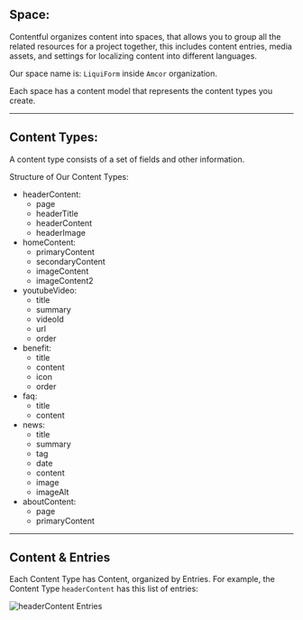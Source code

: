 ## Space:
Contentful organizes content into spaces, that allows you to group all the related resources for a project together, this includes content entries, media assets, and settings for localizing content into different languages.

Our space name is: `LiquiForm` inside `Amcor` organization.

Each space has a content model that represents the content types you create.
____

## Content Types:
A content type consists of a set of fields and other information.

Structure of Our Content Types:
- headerContent: 
  - page
  - headerTitle
  - headerContent
  - headerImage
- homeContent:
  - primaryContent
  - secondaryContent
  - imageContent
  - imageContent2
- youtubeVideo:
  - title
  - summary
  - videoId
  - url
  - order
- benefit:
  - title
  - content
  - icon
  - order
- faq:
  - title
  - content
- news:
  - title
  - summary
  - tag
  - date
  - content
  - image
  - imageAlt
- aboutContent:
  - page
  - primaryContent
____

## Content & Entries
Each Content Type has Content, organized by Entries. For example, the Content Type `headerContent` has this list of entries:

  ![headerContent Entries](https://github.com/AmcorPackaging/LiquiForm/wiki/images/headerContentEntries.png)
